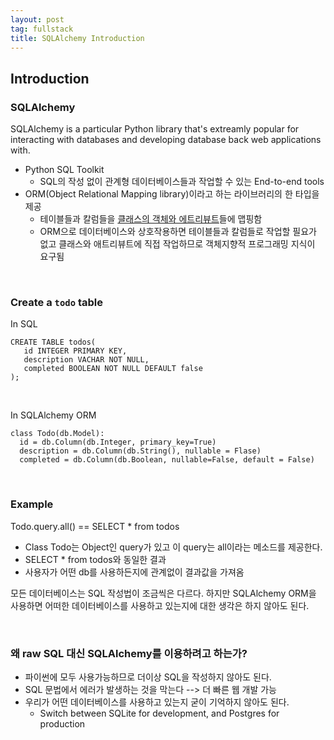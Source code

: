 ```yaml
---
layout: post
tag: fullstack
title: SQLAlchemy Introduction
---
```

## Introduction

### SQLAlchemy
SQLAlchemy is a particular Python library that's extreamly popular for interacting with databases and developing database back web applications with.
- Python SQL Toolkit
  - SQL의 작성 없이 관계형 데이터베이스들과 작업할 수 있는 End-to-end tools
- ORM(Object Relational Mapping library)이라고 하는 라이브러리의 한 타입을 제공
  - 테이블들과 칼럼들을 [클래스의 객체와 에트리뷰트](https://kongdols-room.tistory.com/48)들에 맵핑함
  - ORM으로 데이터베이스와 상호작용하면 테이블들과 칼럼들로 작업할 필요가 없고 클래스와 애트리뷰트에 직접 작업하므로 객체지향적 프로그래밍 지식이 요구됨
  
<br>
  
### Create a `todo` table
In SQL
```
CREATE TABLE todos(
   id INTEGER PRIMARY KEY,
   description VACHAR NOT NULL,
   completed BOOLEAN NOT NULL DEFAULT false
);
```

<br>

In SQLAlchemy ORM
```
class Todo(db.Model):
  id = db.Column(db.Integer, primary_key=True)
  description = db.Column(db.String(), nullable = Flase)
  completed = db.Column(db.Boolean, nullable=False, default = False)
```

<br>
  
### Example
Todo.query.all() == SELECT * from todos

- Class Todo는 Object인 query가 있고 이 query는 all이라는 메소드를 제공한다.
- SELECT * from todos와 동일한 결과
- 사용자가 어떤 db를 사용하든지에 관계없이 결과값을 가져옴

모든 데이터베이스는 SQL 작성법이 조금씩은 다르다. 하지만 SQLAlchemy ORM을 사용하면 어떠한 데이터베이스를 사용하고 있는지에 대한 생각은 하지 않아도 된다.

<br>

### 왜 raw SQL 대신 SQLAlchemy를 이용하려고 하는가?
- 파이썬에 모두 사용가능하므로 더이상 SQL을 작성하지 않아도 된다.
- SQL 문법에서 에러가 발생하는 것을 막는다 --> 더 빠른 웹 개발 가능
- 우리가 어떤 데이터베이스를 사용하고 있는지 굳이 기억하지 않아도 된다.
  - Switch between SQLite for development, and Postgres for production
